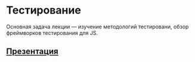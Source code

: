 # Тестирование

Основная задача лекции — изучение методологий тестировани, обзор фреймворков тестирования для JS.

## [Презентация](https://docs.google.com/presentation/d/1FaZU6pN4EkVmoIwowNdU9m0YRLpXEDKr0QfGt2jNIYo/edit?usp=sharing)
